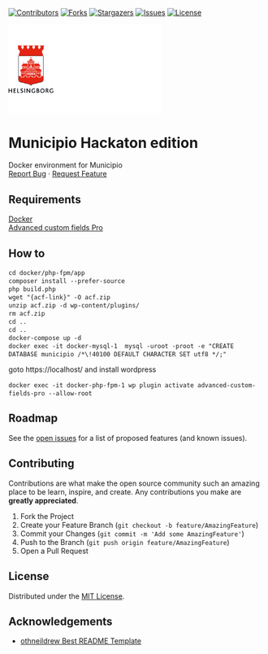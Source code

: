<!-- SHIELDS -->
[![Contributors][contributors-shield]][contributors-url]
[![Forks][forks-shield]][forks-url]
[![Stargazers][stars-shield]][stars-url]
[![Issues][issues-shield]][issues-url]
[![License][license-shield]][license-url]

<p>
  <a href="https://github.com/helsingborg-stad/municipio-hackaton">
    <img src="images/hbg-github-logo-combo.png" alt="Logo" width="300">
  </a>
</p>
<h1>Municipio Hackaton edition</h1>
<p>
  Docker environment for Municipio
  <br />
  <a href="https://github.com/helsingborg-stad/municipio-hackaton/issues">Report Bug</a>
  ·
  <a href="https://github.com/helsingborg-stad/municipio-hackaton/issues">Request Feature</a>
</p>

## Requirements
[Docker](https://www.docker.com/)  
[Advanced custom fields Pro](https://www.advancedcustomfields.com/pro/)
## How to 
```
cd docker/php-fpm/app
composer install --prefer-source
php build.php
wget "{acf-link}" -O acf.zip
unzip acf.zip -d wp-content/plugins/
rm acf.zip
cd ..
cd ..
docker-compose up -d
docker exec -it docker-mysql-1  mysql -uroot -proot -e "CREATE DATABASE municipio /*\!40100 DEFAULT CHARACTER SET utf8 */;"
```
goto https://localhost/ and install wordpress
```
docker exec -it docker-php-fpm-1 wp plugin activate advanced-custom-fields-pro --allow-root
```

## Roadmap

See the [open issues][issues-url] for a list of proposed features (and known issues).



## Contributing

Contributions are what make the open source community such an amazing place to be learn, inspire, and create. Any contributions you make are **greatly appreciated**.

1. Fork the Project
2. Create your Feature Branch (`git checkout -b feature/AmazingFeature`)
3. Commit your Changes (`git commit -m 'Add some AmazingFeature'`)
4. Push to the Branch (`git push origin feature/AmazingFeature`)
5. Open a Pull Request



## License

Distributed under the [MIT License][license-url].



## Acknowledgements

- [othneildrew Best README Template](https://github.com/othneildrew/Best-README-Template)



<!-- MARKDOWN LINKS & IMAGES -->
<!-- https://www.markdownguide.org/basic-syntax/#reference-style-links -->
[contributors-shield]: https://img.shields.io/github/contributors/helsingborg-stad/municipio-hackaton.svg?style=flat-square
[contributors-url]: https://github.com/helsingborg-stad/municipio-hackaton/graphs/contributors
[forks-shield]: https://img.shields.io/github/forks/helsingborg-stad/municipio-hackaton.svg?style=flat-square
[forks-url]: https://github.com/helsingborg-stad/municipio-hackaton/network/members
[stars-shield]: https://img.shields.io/github/stars/helsingborg-stad/municipio-hackaton.svg?style=flat-square
[stars-url]: https://github.com/helsingborg-stad/municipio-hackaton/stargazers
[issues-shield]: https://img.shields.io/github/issues/helsingborg-stad/municipio-hackaton.svg?style=flat-square
[issues-url]: https://github.com/helsingborg-stad/municipio-hackaton/issues
[license-shield]: https://img.shields.io/github/license/helsingborg-stad/municipio-hackaton.svg?style=flat-square
[license-url]: https://raw.githubusercontent.com/helsingborg-stad/municipio-hackaton/master/LICENSE




